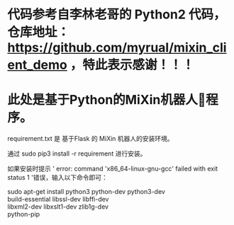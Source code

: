 # 代码参考自李林老哥的 Python2 代码，仓库地址：https://github.com/myrual/mixin_client_demo ，特此表示感谢！！！
# 此处是基于Python的MiXin机器人🤖程序。

requirement.txt 是 基于Flask 的 MiXin 机器人的安装环境。

通过 sudo pip3 install -r requirement 进行安装。

如果安装时提示 ' error: command 'x86_64-linux-gnu-gcc' failed with exit status 1 '错误，输入以下命令即可：

sudo apt-get install python3 python-dev python3-dev \
     build-essential libssl-dev libffi-dev \
     libxml2-dev libxslt1-dev zlib1g-dev \
     python-pip
